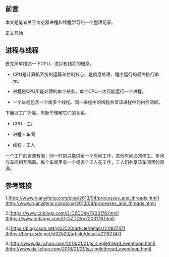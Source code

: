## 前言
本文是笔者关于浏览器进程和线程学习的一个整理记录。


正文开始

## 进程与线程
首先简单描述一下CPU、进程和线程的概念。

* CPU是计算机系统的运算和控制核心，是信息处理、程序运行的最终执行单元。

* 进程是CPU所能处理的单个任务，单个CPU一次只能运行一个进程。

* 一个进程包含一个或多个线程。同一进程中的线程共享该进程中的内存空间。

下面以工厂为喻，有助于理解它们的关系。

* CPU - 工厂

* 进程 - 车间

* 线程 - 工人

一个工厂的资源有限，同一时刻只能供给一个车间工作，其他车间必须停工。车间与车间相互隔离。每个车间里有一个或多个工人在工作，工人们共享该车间里的资源。


## 参考链接
1.[http://www.ruanyifeng.com/blog/2013/04/processes_and_threads.html](http://www.ruanyifeng.com/blog/2013/04/processes_and_threads.html)

2.[https://www.cnblogs.com/D-DZDD/p/7203176.html](https://www.cnblogs.com/D-DZDD/p/7203176.html)

3.[https://blog.csdn.net/yl02520/article/details/21192747](https://blog.csdn.net/yl02520/article/details/21192747)

4.[http://www.dailichun.com/2018/01/21/js_singlethread_eventloop.html](http://www.dailichun.com/2018/01/21/js_singlethread_eventloop.html)